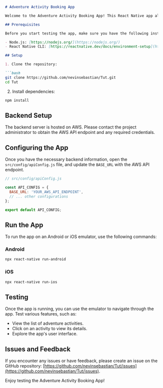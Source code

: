 
```markdown
# Adventure Activity Booking App

Welcome to the Adventure Activity Booking App! This React Native app allows users to browse and book adventure activities. The backend API is hosted on AWS.

## Prerequisites

Before you start testing the app, make sure you have the following installed on your machine:

- Node.js: [https://nodejs.org/](https://nodejs.org/)
- React Native CLI: [https://reactnative.dev/docs/environment-setup](https://reactnative.dev/docs/environment-setup)

## Setup

1. Clone the repository:

```bash
git clone https://github.com/nevinsebastian/Tut.git
cd Tut
```

2. Install dependencies:

```bash
npm install
```

## Backend Setup

The backend server is hosted on AWS. Please contact the project administrator to obtain the AWS API endpoint and any required credentials.

## Configuring the App

Once you have the necessary backend information, open the `src/config/apiConfig.js` file, and update the `BASE_URL` with the AWS API endpoint.

```javascript
// src/config/apiConfig.js

const API_CONFIG = {
  BASE_URL: 'YOUR_AWS_API_ENDPOINT',
  // ... other configurations
};

export default API_CONFIG;
```

## Run the App

To run the app on an Android or iOS emulator, use the following commands:

### Android

```bash
npx react-native run-android
```

### iOS

```bash
npx react-native run-ios
```

## Testing

Once the app is running, you can use the emulator to navigate through the app. Test various features, such as:

- View the list of adventure activities.
- Click on an activity to view its details.
- Explore the app's user interface.

## Issues and Feedback

If you encounter any issues or have feedback, please create an issue on the GitHub repository: [https://github.com/nevinsebastian/Tut/issues](https://github.com/nevinsebastian/Tut/issues).

Enjoy testing the Adventure Activity Booking App!



